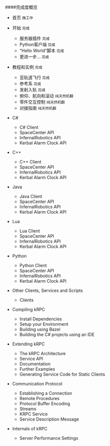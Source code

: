 ####完成度概览
+ 首页 `施工中`

+ 开始 `完成`

    - 服务器插件 `完成`
    - Python客户端 `完成`
    -  “Hello World”脚本 `完成`
    - 更进一步... `完成`

+ 教程和实例  `完成`

    - 亚轨道飞行 `完成`
    - 参考系 `完成`
    - 发射入轨 `完成`
    - 俯仰、航向和滚动 `纯天然机翻`
    - 零件交互控制 `纯天然机翻`
    - 对接指南 `纯天然机翻`

+ C#

    - C# Client
    - SpaceCenter API
    - InfernalRobotics API
    - Kerbal Alarm Clock API

+ C++

    - C++ Client
    - SpaceCenter API
    - InfernalRobotics API
    - Kerbal Alarm Clock API

+ Java
    - Java Client
    - SpaceCenter API
    - InfernalRobotics API
    - Kerbal Alarm Clock API

+ Lua
    - Lua Client
    - SpaceCenter API
    - InfernalRobotics API
    - Kerbal Alarm Clock API

+ Python
    - Python Client
    - SpaceCenter API
    - InfernalRobotics API
    - Kerbal Alarm Clock API

+ Other Clients, Services and Scripts
    - Clients

+ Compiling kRPC
    - Install Dependencies
    - Setup your Environment
    - Building using Bazel
    - Building the C# projects using an IDE

+ Extending kRPC
    - The kRPC Architecture
    - Service API
    - Documentation
    - Further Examples
    - Generating Service Code for Static Clients
    
+ Communication Protocol
    - Establishing a Connection
    - Remote Procedures
    - Protocol Buffer Encoding
    - Streams
    - KRPC Service
    - Service Description Message

+ Internals of kRPC
    - Server Performance Settings